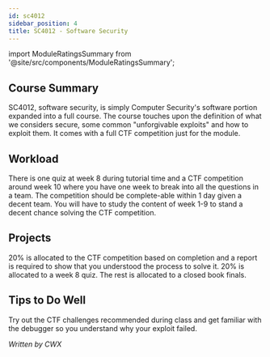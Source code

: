 ```yaml
---
id: sc4012
sidebar_position: 4
title: SC4012 - Software Security
---
```






import ModuleRatingsSummary from '@site/src/components/ModuleRatingsSummary';

<ModuleRatingsSummary 
  lectureClarity={3}
  contentRelevance={4}
  contentDifficulty={4}
  overallWorkload={3}
  teamDependency={3}
/>

## Course Summary

SC4012, software security, is simply Computer Security's software portion expanded into a full course. The course touches upon the definition of what we considers secure, some common "unforgivable exploits" and how to exploit them. It comes with a full CTF competition just for the module.

## Workload

There is one quiz at week 8 during tutorial time and a CTF competition around week 10 where you have one week to break into all the questions in a team. The competition should be complete-able within 1 day given a decent team. You will have to study the content of week 1-9 to stand a decent chance solving the CTF competition.

## Projects

20% is allocated to the CTF competition based on completion and a report is required to show that you understood the process to solve it. 20% is allocated to a week 8 quiz. The rest is allocated to a closed book finals.

## Tips to Do Well

Try out the CTF challenges recommended during class and get familiar with the debugger so you understand why your exploit failed.

*Written by CWX*
